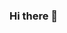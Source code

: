### Hi there 👋

<!--
**aliBenhenia/aliBenhenia** is a ✨ _special_ ✨ repository because its `README.md` (this file) appears on your GitHub profile.



- 🔭 I’m currently working on react js
- 🌱 I’m currently learning react / redux / C / Linux
<p align="center">
  <img src="https://badge.mediaplus.ma/greenbinary/abenheni" width="350" > 
 
</p>
-->
